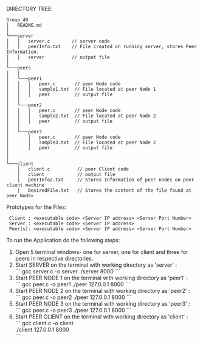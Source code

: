 DIRECTORY TREE:

```
Group_49
│   README.md
│
└───server
│   │   server.c        // server code 
│   │   peerInfo.txt    // File created on running server, stores Peer Information. 
│   │   server          // output file 
│      
└───peers
│   │
│   └───peer1
│   │   │   peer.c       // peer Node code 
│   │   │   sample1.txt  // File located at peer Node 1 
│   │   │   peer         // output file 
│   │
│   └───peer2
│   │   │   peer.c       // peer Node code  
│   │   │   sample2.txt  // File located at peer Node 2 
│   │   │   peer         // output file 
│   │   
│   └───peer3
│       │   peer.c       // peer Node code 
│       │   sample3.txt  // File located at peer Node 2 
│       │   peer         // output file 
│      
│   
└───client
    │   client.c          // peer Client code 
    │   client            // output file 
    │   peerInfo2.txt     // Stores Information of peer nodes on peer client machine 
    │   DesiredFile.txt   // Stores the content of the file found at peer Node>
```

Prototypes for the Files:
```
 Client : <executable code> <Server IP address> <Server Port Number>
 Server : <executable code> <Server IP address> 
 Peer(s): <executable code> <Server IP address> <Server Port Number>
```

To run the Application do the following steps:
<ol>
<li>Open 5 terminal windows- one for server, one for client and three for peers in respective directories.</li> 
<li>Start SERVER on the terminal with working directory as 'server' : <br>
    ```
    gcc server.c -o server 
    ./server 8000 
    ```
</li>
<li>Start PEER NODE 1 on the terminal with working directory as 'peer1' : <br>
    ```
    gcc peer.c -o peer1  
    ./peer 127.0.0.1 8000 
    ```
</li>
<li>Start PEER NODE 2 on the terminal with working directory as 'peer2' : <br>
    ```
    gcc peer.c -o peer2 
    ./peer 127.0.0.1 8000 
    ```
</li>
<li>Start PEER NODE 3 on the terminal with working directory as 'peer3' : <br>
    ```
    gcc peer.c -o peer3 
    ./peer 127.0.0.1 8000 
    ```
</li>
<li>Start PEER CLIENT on the terminal with working directory as 'client' : <br>
    ```
    gcc client.c -o client <br>
    ./client 127.0.0.1 8000  <br>
    ```
</li>

</ol>
